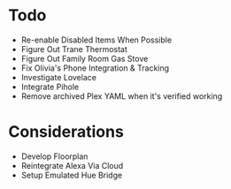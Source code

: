 # Todo

- Re-enable Disabled Items When Possible
- Figure Out Trane Thermostat
- Figure Out Family Room Gas Stove
- Fix Olivia's Phone Integration & Tracking
- Investigate Lovelace
- Integrate Pihole
- Remove archived Plex YAML when it's verified working

# Considerations

- Develop Floorplan
- Reintegrate Alexa Via Cloud
- Setup Emulated Hue Bridge

